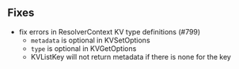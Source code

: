 ## Fixes

- fix errors in ResolverContext KV type definitions (#799)
  - `metadata` is optional in KVSetOptions
  - `type` is optional in KVGetOptions
  - KVListKey will not return metadata if there is none for the key
